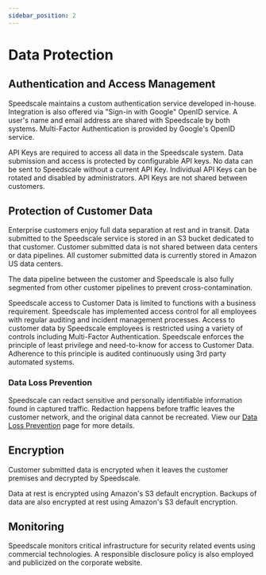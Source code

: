 ```yaml
---
sidebar_position: 2
---
```


# Data Protection

## Authentication and Access Management

Speedscale maintains a custom authentication service developed in-house. Integration is also offered via "Sign-in with Google" OpenID service. A user's name and email address are shared with Speedscale by both systems. Multi-Factor Authentication is provided by Google's OpenID service.

API Keys are required to access all data in the Speedscale system. Data submission and access is protected by configurable API keys. No data can be sent to Speedscale without a current API Key. Individual API Keys can be rotated and disabled by administrators. API Keys are not shared between customers.

## Protection of Customer Data

Enterprise customers enjoy full data separation at rest and in transit. Data submitted to the Speedscale service is stored in an S3 bucket dedicated to that customer. Customer submitted data is not shared between data centers or data pipelines. All customer submitted data is currently stored in Amazon US data centers.

The data pipeline between the customer and Speedscale is also fully segmented from other customer pipelines to prevent cross-contamination.

Speedscale access to Customer Data is limited to functions with a business requirement. Speedscale has implemented access control for all employees with regular auditing and incident management processes.  Access to customer data by Speedscale employees is restricted using a variety of controls including Multi-Factor Authentication. Speedscale enforces the principle of least privilege and need-to-know for access to Customer Data. Adherence to this principle is audited continuously using 3rd party automated systems.

### Data Loss Prevention

Speedscale can redact sensitive and personally identifiable information found in captured traffic.
Redaction happens before traffic leaves the customer network, and the original data cannot be recreated.
View our [Data Loss Prevention](../configuration/dlp.md) page for more details.

## Encryption
Customer submitted data is encrypted when it leaves the customer premises and decrypted by Speedscale.

Data at rest is encrypted using Amazon's S3 default encryption. Backups of data are also encrypted at rest using Amazon's S3 default encryption.

## Monitoring

Speedscale monitors critical infrastructure for security related events using commercial technologies. A responsible disclosure policy is also employed and publicized on the corporate website.
